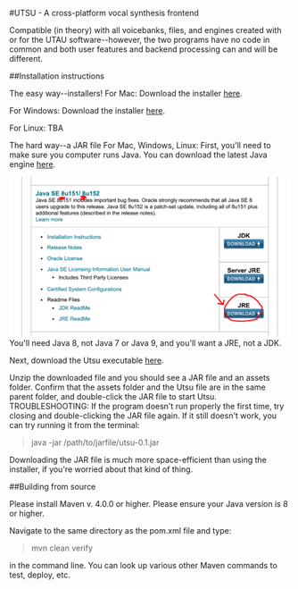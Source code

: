 #UTSU - A cross-platform vocal synthesis frontend

Compatible (in theory) with all voicebanks, files, and engines created with or for the UTAU software--however, the two programs have no code in common and both user features and backend processing can and will be different.

##Installation instructions

The easy way--installers!
For Mac:
Download the installer [here](https://drive.google.com/open?id=1SHrB--WL492QEcgrQR8But6Jj66SCnrC).

For Windows:
Download the installer [here](installers/setup.exe).

For Linux:
TBA

The hard way--a JAR file
For Mac, Windows, Linux:
First, you'll need to make sure you computer runs Java.  You can download the latest Java engine [here](http://www.oracle.com/technetwork/java/javase/downloads/index.html).

![Here's what the download page should look like.](images/java_screenshot.png)
You'll need Java 8, not Java 7 or Java 9, and you'll want a JRE, not a JDK.

Next, download the Utsu executable [here](https://drive.google.com/open?id=14p_ZhsqQsPaiw2QmlwfzTH-RmCvfpCm3). 

Unzip the downloaded file and you should see a JAR file and an assets folder.  Confirm that the assets folder and the Utsu file are in the same parent folder, and double-click the JAR file to start Utsu.
TROUBLESHOOTING: If the program doesn't run properly the first time, try closing and double-clicking the JAR file again.  If it still doesn't work, you can try running it from the terminal:
> java -jar /path/to/jarfile/utsu-0.1.jar

Downloading the JAR file is much more space-efficient than using the installer, if you're worried about that kind of thing.

##Building from source

Please install Maven v. 4.0.0 or higher.
Please ensure your Java version is 8 or higher.

Navigate to the same directory as the pom.xml file and type:
> mvn clean verify

in the command line.  You can look up various other Maven commands to test, deploy, etc.